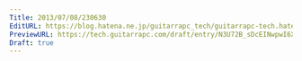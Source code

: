 ```yaml
---
Title: 2013/07/08/230630
EditURL: https://blog.hatena.ne.jp/guitarrapc_tech/guitarrapc-tech.hatenablog.com/atom/entry/6802418398340941385
PreviewURL: https://tech.guitarrapc.com/draft/entry/N3U72B_sDcEINwpwI6XrLEFk4Z0
Draft: true
---
```


